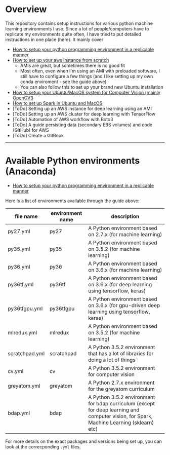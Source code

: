 # Overview

This repository contains setup instructions for various python machine learning environments I use. Since a lot of people/computers have to replicate my environments quite often, I have tried to put detailed instructions in one place (here). It mainly cover

* [How to setup your python programming environment in a replicable manner](https://github.com/soumendra/python-machinelearning-setup/blob/master/setup_environments.md)
* [How to set up your aws instance from scratch](https://github.com/soumendra/python-machinelearning-setup/blob/master/setup_aws.md)
    - AMIs are great, but sometimes there is no good fit
    - Most often, even when I'm using an AMI with preloaded software, I still have to configure a few things (and I like setting up my own conda enviroment - see the guide above)
    - You can also follow this to set up your brand new Ubuntu installation
* [How to setup your Ubuntu/MacOS system for Computer Vision (mainly OpenCV3](https://github.com/soumendra/python-machinelearning-setup/blob/master/setup_computer_vision.md)
* [How to set up Spark in Ubuntu and MacOS](https://github.com/soumendra/python-machinelearning-setup/blob/master/setup_spark.md)
* [ToDo] Setting up an AWS instance for deep learning using an AMI
* [ToDo] Setting up an AWS cluster for deep learning with TensorFlow
* [ToDo] Automation of AWS workflow with Boto3
* [ToDo] A guide persisting data (secondary EBS volumes) and code (GitHub) for AWS
* [ToDo] Create a GitBook

---

# Available Python environments (Anaconda)

* [How to setup your python programming environment in a replicable manner](https://github.com/soumendra/python-machinelearning-setup/blob/master/setup_environments.md)

Here is a list of environments available through the guide above:

| file name | environment name | description |
|-----------|------------------|-------------|
|  py27.yml |   py27           | A Python environment based on 2.7.x (for machine learning) |
|  py35.yml |   py35           | A Python environment based on 3.5.2 (for machine learning) |
|  py36.yml |   py36           | A Python environment based on 3.6.x (for machine learning) |
|  py36tf.yml | py36tf         | A Python environment based on 3.6.x (for deep learning using tensorflow, keras) |
|  py36tfgpu.yml | py36tfgpu   | A Python environment based on 3.6.x (for gpu-driven deep learning using tensorflow, keras) |
| mlredux.yml | mlredux        | A Python environment based on 3.5.2 (for machine learning) |
| scratchpad.yml | scratchpad  | A Python 3.5.2 environment that has a lot of libraries for doing a lot of things |
| cv.yml         | cv          | A Python 3.5.2 environment for computer vision |
| greyatom.yml   | greyatom    | A Python 2.7.x environment for the greyatom curriculum |
| bdap.yml       | bdap        | A Python 3.5.2 environment for bdap curriculum (except for deep learning and computer vision, for Spark, Machine Learning (sklearn) etc) |

For more details on the exact packages and versions being set up, you can look at the correcponding `.yml` files.
